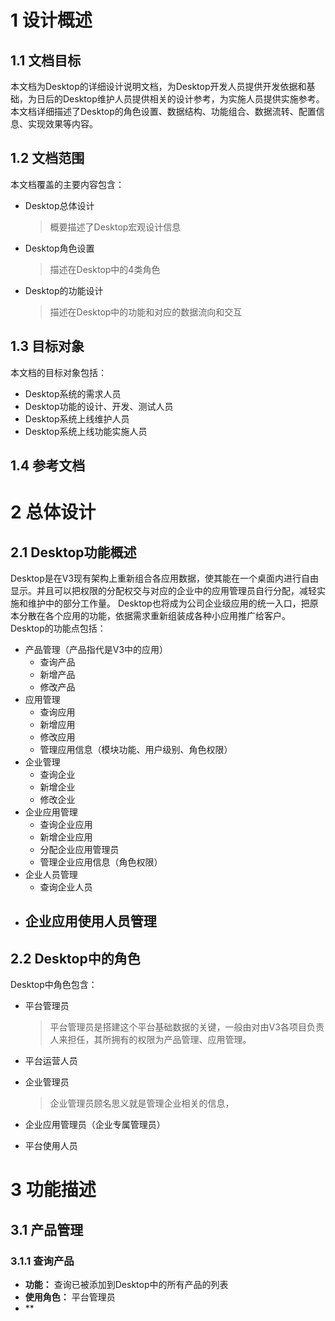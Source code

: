 # 1 设计概述
## 1.1 文档目标
本文档为Desktop的详细设计说明文档，为Desktop开发人员提供开发依据和基础，为日后的Desktop维护人员提供相关的设计参考，为实施人员提供实施参考。
本文档详细描述了Desktop的角色设置、数据结构、功能组合、数据流转、配置信息、实现效果等内容。

## 1.2 文档范围
本文档覆盖的主要内容包含：
* Desktop总体设计
    > 概要描述了Desktop宏观设计信息
* Desktop角色设置
    > 描述在Desktop中的4类角色
* Desktop的功能设计
    > 描述在Desktop中的功能和对应的数据流向和交互

## 1.3 目标对象
本文档的目标对象包括：
* Desktop系统的需求人员
* Desktop功能的设计、开发、测试人员
* Desktop系统上线维护人员
* Desktop系统上线功能实施人员

## 1.4 参考文档

# 2 总体设计
## 2.1 Desktop功能概述
Desktop是在V3现有架构上重新组合各应用数据，使其能在一个桌面内进行自由显示。并且可以把权限的分配权交与对应的企业中的应用管理员自行分配，减轻实施和维护中的部分工作量。
Desktop也将成为公司企业级应用的统一入口，把原本分散在各个应用的功能，依据需求重新组装成各种小应用推广给客户。
Desktop的功能点包括：
* 产品管理（产品指代是V3中的应用）
    - 查询产品
    - 新增产品
    - 修改产品
* 应用管理
    - 查询应用
    - 新增应用
    - 修改应用
    - 管理应用信息（模块功能、用户级别、角色权限）
* 企业管理
    - 查询企业
    - 新增企业
    - 修改企业
* 企业应用管理
    - 查询企业应用
    - 新增企业应用
    - 分配企业应用管理员
    - 管理企业应用信息（角色权限）
* 企业人员管理
    - 查询企业人员
* 企业应用使用人员管理
    -

## 2.2 Desktop中的角色
Desktop中角色包含：
* 平台管理员
    > 平台管理员是搭建这个平台基础数据的关键，一般由对由V3各项目负责人来担任，其所拥有的权限为产品管理、应用管理。
* 平台运营人员
    >
* 企业管理员
    > 企业管理员顾名思义就是管理企业相关的信息，
* 企业应用管理员（企业专属管理员）
    >
* 平台使用人员
    >

# 3 功能描述
## 3.1 产品管理
### 3.1.1 查询产品
- **功能：** 查询已被添加到Desktop中的所有产品的列表
- **使用角色：** 平台管理员
- **


